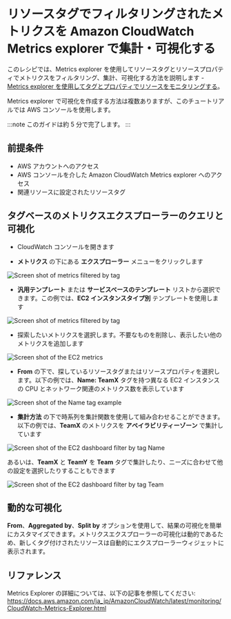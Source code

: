 # リソースタグでフィルタリングされたメトリクスを Amazon CloudWatch Metrics explorer で集計・可視化する

このレシピでは、Metrics explorer を使用してリソースタグとリソースプロパティでメトリクスをフィルタリング、集計、可視化する方法を説明します - [Metrics explorer を使用してタグとプロパティでリソースをモニタリングする][metrics-explorer]。

Metrics explorer で可視化を作成する方法は複数ありますが、このチュートリアルでは AWS コンソールを使用します。

:::note
    このガイドは約 5 分で完了します。
:::



## 前提条件

* AWS アカウントへのアクセス
* AWS コンソールを介した Amazon CloudWatch Metrics explorer へのアクセス
* 関連リソースに設定されたリソースタグ





## タグベースのメトリクスエクスプローラーのクエリと可視化

* CloudWatch コンソールを開きます

* <b>メトリクス</b> の下にある <b>エクスプローラー</b> メニューをクリックします

![Screen shot of metrics filtered by tag](../images/metrics-explorer-filter-by-tags/metrics-explorer-cw-menu.png)

* <b>汎用テンプレート</b> または <b>サービスベースのテンプレート</b> リストから選択できます。この例では、<b>EC2 インスタンスタイプ別</b> テンプレートを使用します

![Screen shot of metrics filtered by tag](../images/metrics-explorer-filter-by-tags/metrics-explorer-templates-ec2-by-type.png)

* 探索したいメトリクスを選択します。不要なものを削除し、表示したい他のメトリクスを追加します

![Screen shot of the EC2 metrics](../images/metrics-explorer-filter-by-tags/metrics-explorer-ec2-metrics.png)

* <b>From</b> の下で、探しているリソースタグまたはリソースプロパティを選択します。以下の例では、<b>Name: TeamX</b> タグを持つ異なる EC2 インスタンスの CPU とネットワーク関連のメトリクス数を表示しています

![Screen shot of the Name tag example](../images/metrics-explorer-filter-by-tags/metrics-explorer-teamx-name-tag.png)

* <b>集計方法</b> の下で時系列を集計関数を使用して組み合わせることができます。以下の例では、<b>TeamX</b> のメトリクスを <b>アベイラビリティーゾーン</b> で集計しています

![Screen shot of the EC2 dashboard filter by tag Name](../images/metrics-explorer-filter-by-tags/metrics-explorer-ec2-by-tag-name-dashboard.png)

あるいは、<b>TeamX</b> と <b>TeamY</b> を <b>Team</b> タグで集計したり、ニーズに合わせて他の設定を選択したりすることもできます

![Screen shot of the EC2 dashboard filter by tag Team](../images/metrics-explorer-filter-by-tags/metrics-explorer-ec2-by-tag-team-dashboard.png)



## 動的な可視化
<b>From</b>、<b>Aggregated by</b>、<b>Split by</b> オプションを使用して、結果の可視化を簡単にカスタマイズできます。メトリクスエクスプローラーの可視化は動的であるため、新しくタグ付けされたリソースは自動的にエクスプローラーウィジェットに表示されます。




## リファレンス

Metrics Explorer の詳細については、以下の記事を参照してください:
https://docs.aws.amazon.com/ja_jp/AmazonCloudWatch/latest/monitoring/CloudWatch-Metrics-Explorer.html

[metrics-explorer]: https://docs.aws.amazon.com/ja_jp/AmazonCloudWatch/latest/monitoring/CloudWatch-Metrics-Explorer.html
